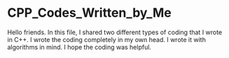 # CPP_Codes_Written_by_Me
Hello friends. In this file, I shared two different types of coding that I wrote in C++. I wrote the coding completely in my own head. I wrote it with algorithms in mind. I hope the coding was helpful.

